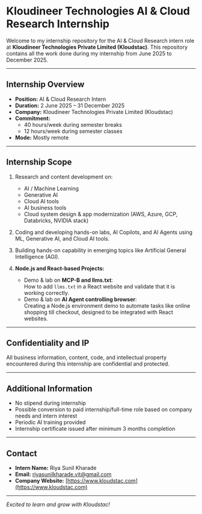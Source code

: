 # Kloudineer Technologies AI & Cloud Research Internship

Welcome to my internship repository for the AI & Cloud Research intern role at **Kloudineer Technologies Private Limited (Kloudstac)**. This repository contains all the work done during my internship from June 2025 to December 2025.

---

## Internship Overview

- **Position:** AI & Cloud Research Intern  
- **Duration:** 2 June 2025 – 31 December 2025  
- **Company:** Kloudineer Technologies Private Limited (Kloudstac)  
- **Commitment:**  
  - 40 hours/week during semester breaks  
  - 12 hours/week during semester classes  
- **Mode:** Mostly remote

---

## Internship Scope

1. Research and content development on:  
   - AI / Machine Learning  
   - Generative AI  
   - Cloud AI tools  
   - AI business tools  
   - Cloud system design & app modernization (AWS, Azure, GCP, Databricks, NVIDIA stack)

2. Coding and developing hands-on labs, AI Copilots, and AI Agents using ML, Generative AI, and Cloud AI tools.

3. Building hands-on capability in emerging topics like Artificial General Intelligence (AGI).

4. **Node.js and React-based Projects:**  
   - Demo & lab on **MCP-B and llms.txt**:  
     How to add `llms.txt` in a React website and validate that it is working correctly.  
   - Demo & lab on **AI Agent controlling browser**:  
     Creating a Node.js environment demo to automate tasks like online shopping till checkout, designed to be integrated with React websites.

---

## Confidentiality and IP

All business information, content, code, and intellectual property encountered during this internship are confidential and protected.

---

## Additional Information

- No stipend during internship  
- Possible conversion to paid internship/full-time role based on company needs and intern interest  
- Periodic AI training provided  
- Internship certificate issued after minimum 3 months completion  

---

## Contact

- **Intern Name:** Riya Sunil Kharade  
- **Email:** riyasunilkharade.vit@gmail.com  
- **Company Website:** [https://www.kloudstac.com](https://www.kloudstac.com)

---

*Excited to learn and grow with Kloudstac!*

